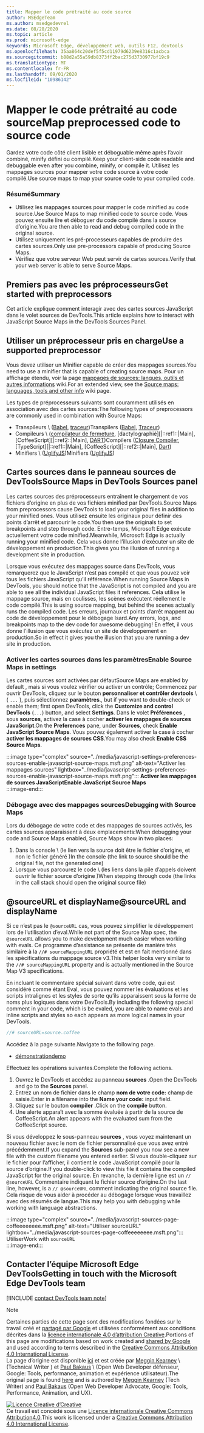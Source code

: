 ```yaml
---
title: Mapper le code prétraité au code source
author: MSEdgeTeam
ms.author: msedgedevrel
ms.date: 08/28/2020
ms.topic: article
ms.prod: microsoft-edge
keywords: Microsoft Edge, développement web, outils F12, devtools
ms.openlocfilehash: 35aa864c20def5f5cd11979d6239e8316c1acbca
ms.sourcegitcommit: b88d2a55a59db8373ff2bac275d3730977bf19c9
ms.translationtype: MT
ms.contentlocale: fr-FR
ms.lasthandoff: 09/01/2020
ms.locfileid: "10986142"
---
```

<!-- Copyright Meggin Kearney and Paul Bakaus

   Licensed under the Apache License, Version 2.0 (the "License");
   you may not use this file except in compliance with the License.
   You may obtain a copy of the License at

       https://www.apache.org/licenses/LICENSE-2.0

   Unless required by applicable law or agreed to in writing, software
   distributed under the License is distributed on an "AS IS" BASIS,
   WITHOUT WARRANTIES OR CONDITIONS OF ANY KIND, either express or implied.
   See the License for the specific language governing permissions and
   limitations under the License.  -->  

# <span data-ttu-id="21b17-103">Mapper le code prétraité au code source</span><span class="sxs-lookup"><span data-stu-id="21b17-103">Map preprocessed code to source code</span></span>  

<span data-ttu-id="21b17-104">Gardez votre code côté client lisible et déboguable même après l’avoir combiné, minify défini ou compilé.</span><span class="sxs-lookup"><span data-stu-id="21b17-104">Keep your client-side code readable and debuggable even after you combine, minify, or compile it.</span></span>  <span data-ttu-id="21b17-105">Utilisez les mappages sources pour mapper votre code source à votre code compilé.</span><span class="sxs-lookup"><span data-stu-id="21b17-105">Use source maps to map your source code to your compiled code.</span></span>  

### <span data-ttu-id="21b17-106">Résumé</span><span class="sxs-lookup"><span data-stu-id="21b17-106">Summary</span></span>  

*   <span data-ttu-id="21b17-107">Utilisez les mappages sources pour mapper le code minified au code source.</span><span class="sxs-lookup"><span data-stu-id="21b17-107">Use Source Maps to map minified code to source code.</span></span> <span data-ttu-id="21b17-108">Vous pouvez ensuite lire et déboguer du code compilé dans la source d’origine.</span><span class="sxs-lookup"><span data-stu-id="21b17-108">You are then able to read and debug compiled code in the original source.</span></span>  
*   <span data-ttu-id="21b17-109">Utilisez uniquement les pré-processeurs capables de produire des cartes sources.</span><span class="sxs-lookup"><span data-stu-id="21b17-109">Only use pre-processors capable of producing Source Maps.</span></span>  
*   <span data-ttu-id="21b17-110">Vérifiez que votre serveur Web peut servir de cartes sources.</span><span class="sxs-lookup"><span data-stu-id="21b17-110">Verify that your web server is able to serve Source Maps.</span></span>  
    
<!--todo: add link to preprocessors capable of producing Source Maps when section is available -->  
<!--[]: /web/tools/setup/setup-preprocessors?#supported_preprocessors ""  -->  

## <span data-ttu-id="21b17-111">Premiers pas avec les préprocesseurs</span><span class="sxs-lookup"><span data-stu-id="21b17-111">Get started with preprocessors</span></span>  

<span data-ttu-id="21b17-112">Cet article explique comment interagir avec des cartes sources JavaScript dans le volet sources de DevTools.</span><span class="sxs-lookup"><span data-stu-id="21b17-112">This article explains how to interact with JavaScript Source Maps in the DevTools Sources Panel.</span></span>  <!--For a first overview of what preprocessors are, how each may help, and how Source Maps work; see Set Up CSS & JS Preprocessors.  -->  

<!--todo: add link to Set Up CSS & JS Preprocessors when section is available -->  
<!--[]: /web/tools/setup/setup-preprocessors#debugging-and-editing-preprocessed-content ""  -->  

## <span data-ttu-id="21b17-113">Utiliser un préprocesseur pris en charge</span><span class="sxs-lookup"><span data-stu-id="21b17-113">Use a supported preprocessor</span></span>  

<span data-ttu-id="21b17-114">Vous devez utiliser un Minifier capable de créer des mappages sources.</span><span class="sxs-lookup"><span data-stu-id="21b17-114">You need to use a minifier that is capable of creating source maps.</span></span>  <!--For the most popular options, see the preprocessor support section.  -->  <span data-ttu-id="21b17-115">Pour un affichage étendu, voir la page [mappages de sources: langues, outils et autres informations][GitHubWikiSourceMapsLanguagesTools] wiki.</span><span class="sxs-lookup"><span data-stu-id="21b17-115">For an extended view, see the [Source maps: languages, tools and other info][GitHubWikiSourceMapsLanguagesTools] wiki page.</span></span>  

<!--todo: add link to see the preprocessor support section when section is available -->  
<!--[]: /web/tools/setup/setup-preprocessors?#supported_preprocessors ""  -->  

<span data-ttu-id="21b17-116">Les types de préprocesseurs suivants sont couramment utilisés en association avec des cartes sources:</span><span class="sxs-lookup"><span data-stu-id="21b17-116">The following types of preprocessors are commonly used in combination with Source Maps:</span></span>  

*   <span data-ttu-id="21b17-117">Transpileurs \ ([Babel][BabelJS], [traceur][GitHubWikiGoogleTraceurCompiler]\)</span><span class="sxs-lookup"><span data-stu-id="21b17-117">Transpilers \([Babel][BabelJS], [Traceur][GitHubWikiGoogleTraceurCompiler]\)</span></span>  
*   <span data-ttu-id="21b17-118">Compileurs \ ([compilateur de fermeture][GitHubGoogleClosureCompiler], [dactylographié][|::ref1::|Main], [CoffeeScript][|::ref2::|Main], [DART][DartMain]\)</span><span class="sxs-lookup"><span data-stu-id="21b17-118">Compilers \([Closure Compiler][GitHubGoogleClosureCompiler], [TypeScript][|::ref1::|Main], [CoffeeScript][|::ref2::|Main], [Dart][DartMain]\)</span></span>  
*   <span data-ttu-id="21b17-119">Minifiers \ ([UglifyJS][GitHubMishooUglifyJS]\)</span><span class="sxs-lookup"><span data-stu-id="21b17-119">Minifiers \([UglifyJS][GitHubMishooUglifyJS]\)</span></span>  
    
## <span data-ttu-id="21b17-120">Cartes sources dans le panneau sources de DevTools</span><span class="sxs-lookup"><span data-stu-id="21b17-120">Source Maps in DevTools Sources panel</span></span>  

<span data-ttu-id="21b17-121">Les cartes sources des préprocesseurs entraînent le chargement de vos fichiers d’origine en plus de vos fichiers minified par DevTools.</span><span class="sxs-lookup"><span data-stu-id="21b17-121">Source Maps from preprocessors cause DevTools to load your original files in addition to your minified ones.</span></span>  <span data-ttu-id="21b17-122">Vous utilisez ensuite les originaux pour définir des points d’arrêt et parcourir le code.</span><span class="sxs-lookup"><span data-stu-id="21b17-122">You then use the originals to set breakpoints and step through code.</span></span>  <span data-ttu-id="21b17-123">Entre-temps, Microsoft Edge exécute actuellement votre code minified.</span><span class="sxs-lookup"><span data-stu-id="21b17-123">Meanwhile, Microsoft Edge is actually running your minified code.</span></span> <span data-ttu-id="21b17-124">Cela vous donne l’illusion d’exécuter un site de développement en production.</span><span class="sxs-lookup"><span data-stu-id="21b17-124">This gives you the illusion of running a development site in production.</span></span>  

<span data-ttu-id="21b17-125">Lorsque vous exécutez des mappages source dans DevTools, vous remarquerez que le JavaScript n’est pas compilé et que vous pouvez voir tous les fichiers JavaScript qu’il référence.</span><span class="sxs-lookup"><span data-stu-id="21b17-125">When running Source Maps in DevTools, you should notice that the JavaScript is not compiled and you are able to see all the individual JavaScript files it references.</span></span>  <span data-ttu-id="21b17-126">Cela utilise le mappage source, mais en coulisses, les scènes exécutent réellement le code compilé.</span><span class="sxs-lookup"><span data-stu-id="21b17-126">This is using source mapping, but behind the scenes actually runs the compiled code.</span></span>  <span data-ttu-id="21b17-127">Les erreurs, journaux et points d’arrêt mappent au code de développement pour le débogage Isard.</span><span class="sxs-lookup"><span data-stu-id="21b17-127">Any errors, logs, and breakpoints map to the dev code for awesome debugging!</span></span>  <span data-ttu-id="21b17-128">En effet, il vous donne l’illusion que vous exécutez un site de développement en production.</span><span class="sxs-lookup"><span data-stu-id="21b17-128">So in effect it gives you the illusion that you are running a dev site in production.</span></span>  

### <span data-ttu-id="21b17-129">Activer les cartes sources dans les paramètres</span><span class="sxs-lookup"><span data-stu-id="21b17-129">Enable Source Maps in settings</span></span>  

<span data-ttu-id="21b17-130">Les cartes sources sont activées par défaut</span><span class="sxs-lookup"><span data-stu-id="21b17-130">Source Maps are enabled by default</span></span> <!--\(as of Microsoft Edge 39\)--><span data-ttu-id="21b17-131">, mais si vous voulez vérifier ou activer un contrôle; Commencez par ouvrir DevTools, cliquez sur le bouton **personnaliser et contrôler devtools** \ ( `...` \), puis sélectionnez **paramètres**.</span><span class="sxs-lookup"><span data-stu-id="21b17-131">, but if you want to double-check or enable them; first open DevTools, click the **Customize and control DevTools** \(`...`\) button, and select **Settings**.</span></span>  <span data-ttu-id="21b17-132">Dans le volet **Préférences** , sous **sources**, activez la case à cocher **activer les mappages de sources JavaScript**.</span><span class="sxs-lookup"><span data-stu-id="21b17-132">On the **Preferences** pane, under **Sources**, check **Enable JavaScript Source Maps**.</span></span>  <span data-ttu-id="21b17-133">Vous pouvez également activer la case à cocher **activer les mappages de sources CSS**.</span><span class="sxs-lookup"><span data-stu-id="21b17-133">You may also check **Enable CSS Source Maps**.</span></span>  

:::image type="complex" source="../media/javascript-settings-preferences-sources-enable-javascript-source-maps.msft.png" alt-text="Activer les mappages sources" lightbox="../media/javascript-settings-preferences-sources-enable-javascript-source-maps.msft.png":::
   **<span data-ttu-id="21b17-135">Activer les mappages de sources JavaScript</span><span class="sxs-lookup"><span data-stu-id="21b17-135">Enable JavaScript Source Maps</span></span>**  
:::image-end:::  

### <span data-ttu-id="21b17-136">Débogage avec des mappages sources</span><span class="sxs-lookup"><span data-stu-id="21b17-136">Debugging with Source Maps</span></span>  

<span data-ttu-id="21b17-137">Lors du débogage de votre code et des mappages de sources activés, les cartes sources apparaissent à deux emplacements:</span><span class="sxs-lookup"><span data-stu-id="21b17-137">When debugging your code and Source Maps enabled, Source Maps show in two places:</span></span>  

1.  <span data-ttu-id="21b17-138">Dans la console \ (le lien vers la source doit être le fichier d’origine, et non le fichier généré \)</span><span class="sxs-lookup"><span data-stu-id="21b17-138">In the console \(the link to source should be the original file, not the generated one\)</span></span>  
1.  <span data-ttu-id="21b17-139">Lorsque vous parcourez le code \ (les liens dans la pile d’appels doivent ouvrir le fichier source d’origine \)</span><span class="sxs-lookup"><span data-stu-id="21b17-139">When stepping through code \(the links in the call stack should open the original source file\)</span></span>  
    
<!--todo: add link to debugging your code when section is available -->  
<!--[DebugBreakpointsStepCode]: ../debug/breakpoints/step-code.md ""  -->  

## <span data-ttu-id="21b17-140">@sourceURL et displayName</span><span class="sxs-lookup"><span data-stu-id="21b17-140">@sourceURL and displayName</span></span>  

<span data-ttu-id="21b17-141">Si ce n’est pas le `@sourceURL` cas, vous pouvez simplifier le développement lors de l’utilisation d’eval.</span><span class="sxs-lookup"><span data-stu-id="21b17-141">While not part of the Source Map spec, the `@sourceURL` allows you to make development much easier when working with evals.</span></span>  <span data-ttu-id="21b17-142">Ce programme d’assistance se présente de manière très similaire à la `//# sourceMappingURL` propriété et est en fait mentionné dans les spécifications du mappage source v3.</span><span class="sxs-lookup"><span data-stu-id="21b17-142">This helper looks very similar to the `//# sourceMappingURL` property and is actually mentioned in the Source Map V3 specifications.</span></span>  

<span data-ttu-id="21b17-143">En incluant le commentaire spécial suivant dans votre code, qui est considéré comme étant Eval, vous pouvez nommer les évaluations et les scripts intralignes et les styles de sorte qu’ils apparaissent sous la forme de noms plus logiques dans votre DevTools.</span><span class="sxs-lookup"><span data-stu-id="21b17-143">By including the following special comment in your code, which is be evaled, you are able to name evals and inline scripts and styles so each appears as more logical names in your DevTools.</span></span>  

```javascript
//# sourceURL=source.coffee
```  

<span data-ttu-id="21b17-144">Accédez à la page suivante.</span><span class="sxs-lookup"><span data-stu-id="21b17-144">Navigate to the following page.</span></span>  

*   [<span data-ttu-id="21b17-145">démonstration</span><span class="sxs-lookup"><span data-stu-id="21b17-145">demo</span></span>][CssNinjaDemoSourceMapping]

<span data-ttu-id="21b17-146">Effectuez les opérations suivantes.</span><span class="sxs-lookup"><span data-stu-id="21b17-146">Complete the following actions.</span></span>  

1.  <span data-ttu-id="21b17-147">Ouvrez le DevTools et accédez au panneau **sources** .</span><span class="sxs-lookup"><span data-stu-id="21b17-147">Open the DevTools and go to the **Sources** panel.</span></span>  
1.  <span data-ttu-id="21b17-148">Entrez un nom de fichier dans le champ **nom de votre code:** champ de saisie.</span><span class="sxs-lookup"><span data-stu-id="21b17-148">Enter in a filename into the **Name your code:** input field.</span></span>  
1.  <span data-ttu-id="21b17-149">Cliquez sur le bouton **compiler** .</span><span class="sxs-lookup"><span data-stu-id="21b17-149">Click on the **compile** button.</span></span>  
1.  <span data-ttu-id="21b17-150">Une alerte apparaît avec la somme évaluée à partir de la source de CoffeeScript.</span><span class="sxs-lookup"><span data-stu-id="21b17-150">An alert appears with the evaluated sum from the CoffeeScript source.</span></span>  
    
<span data-ttu-id="21b17-151">Si vous développez le sous-panneau **sources** , vous voyez maintenant un nouveau fichier avec le nom de fichier personnalisé que vous avez entré précédemment.</span><span class="sxs-lookup"><span data-stu-id="21b17-151">If you expand the **Sources** sub-panel you now see a new file with the custom filename you entered earlier.</span></span>  <span data-ttu-id="21b17-152">Si vous double-cliquez sur le fichier pour l’afficher, il contient le code JavaScript compilé pour la source d’origine.</span><span class="sxs-lookup"><span data-stu-id="21b17-152">If you double-click to view this file it contains the compiled JavaScript for the original source.</span></span>  <span data-ttu-id="21b17-153">En revanche, la dernière ligne est un `// @sourceURL` Commentaire indiquant le fichier source d’origine.</span><span class="sxs-lookup"><span data-stu-id="21b17-153">On the last line, however, is a `// @sourceURL` comment indicating the original source file.</span></span>  <span data-ttu-id="21b17-154">Cela risque de vous aider à procéder au débogage lorsque vous travaillez avec des résumés de langue.</span><span class="sxs-lookup"><span data-stu-id="21b17-154">This may help you with debugging while working with language abstractions.</span></span>  

:::image type="complex" source="../media/javascript-sources-page-coffeeeeeeee.msft.png" alt-text="Utiliser sourceURL" lightbox="../media/javascript-sources-page-coffeeeeeeee.msft.png":::
   <span data-ttu-id="21b17-156">Utiliser</span><span class="sxs-lookup"><span data-stu-id="21b17-156">Work with</span></span> `sourceURL`  
:::image-end:::  

## <span data-ttu-id="21b17-157">Contacter l’équipe Microsoft Edge DevTools</span><span class="sxs-lookup"><span data-stu-id="21b17-157">Getting in touch with the Microsoft Edge DevTools team</span></span>

[!INCLUDE [contact DevTools team note](../includes/contact-devtools-team-note.md)]  

<!-- links -->  

[BabelJS]: https://babeljs.io "Babel est un compilateur JavaScript"  

[CoffeeScriptMain]: https://coffeescript.org "CoffeeScript"  

[CssNinjaDemoSourceMapping]: https://www.thecssninja.com/demo/source_mapping/compile.html "Voici un exemple simple d’utilisation de l’appellation eval"  

[DartMain]: https://www.dartlang.org "Langage de programmation DART"  

[GitHubGoogleClosureCompiler]: https://github.com/google/closure-compiler "Google/Closure-compilateur | GitHub"  

[GitHubMishooUglifyJS]: https://github.com/mishoo/UglifyJS "mishoo/UglifyJS | GitHub"  

[GitHubWikiSourceMapsLanguagesTools]: https://github.com/ryanseddon/source-map/wiki/Source-maps:-languages,-tools-and-other-info "Cartes sources: langues, outils et autres informations | Wiki GitHub"  

[GitHubWikiGoogleTraceurCompiler]: https://github.com/google/traceur-compiler/wiki/Getting-Started "Mise en route-Google/traceur-compilateur | Wiki GitHub"  

[TypeScriptMain]: https://www.typescriptlang.org "TypeScript"  

> [!NOTE]
> <span data-ttu-id="21b17-167">Certaines parties de cette page sont des modifications fondées sur le travail créé et [partagé par Google][GoogleSitePolicies] et utilisées conformément aux conditions décrites dans la [licence internationale 4,0 d’attribution Creative][CCA4IL].</span><span class="sxs-lookup"><span data-stu-id="21b17-167">Portions of this page are modifications based on work created and [shared by Google][GoogleSitePolicies] and used according to terms described in the [Creative Commons Attribution 4.0 International License][CCA4IL].</span></span>  
> <span data-ttu-id="21b17-168">La page d’origine est disponible [ici](https://developers.google.com/web/tools/chrome-devtools/javascript/source-maps) et est créée par [Meggin Kearney][MegginKearney] \ (Technical Writer \) et [Paul Bakaus][PaulBakaus] \ (Open Web Developer défenseur, Google: Tools, performance, animation et expérience utilisateur).</span><span class="sxs-lookup"><span data-stu-id="21b17-168">The original page is found [here](https://developers.google.com/web/tools/chrome-devtools/javascript/source-maps) and is authored by [Meggin Kearney][MegginKearney] \(Tech Writer\) and [Paul Bakaus][PaulBakaus] \(Open Web Developer Advocate, Google: Tools, Performance, Animation, and UX\).</span></span>  

[![Licence Creative d’Creative][CCby4Image]][CCA4IL]  
<span data-ttu-id="21b17-170">Ce travail est concédé sous une [Licence internationale Creative Commons Attribution4.0][CCA4IL].</span><span class="sxs-lookup"><span data-stu-id="21b17-170">This work is licensed under a [Creative Commons Attribution 4.0 International License][CCA4IL].</span></span>  

[CCA4IL]: https://creativecommons.org/licenses/by/4.0  
[CCby4Image]: https://i.creativecommons.org/l/by/4.0/88x31.png  
[GoogleSitePolicies]: https://developers.google.com/terms/site-policies  
[KayceBasques]: https://developers.google.com/web/resources/contributors/kaycebasques  
[MegginKearney]: https://developers.google.com/web/resources/contributors/megginkearney  
[PaulBakaus]: https://developers.google.com/web/resources/contributors/pbakaus  

